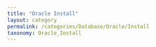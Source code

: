 ```yaml
---
title: "Oracle Install"
layout: category
permalink: /categories/Database/Oracle/Install
taxonomy: Oracle_Install
---
```


